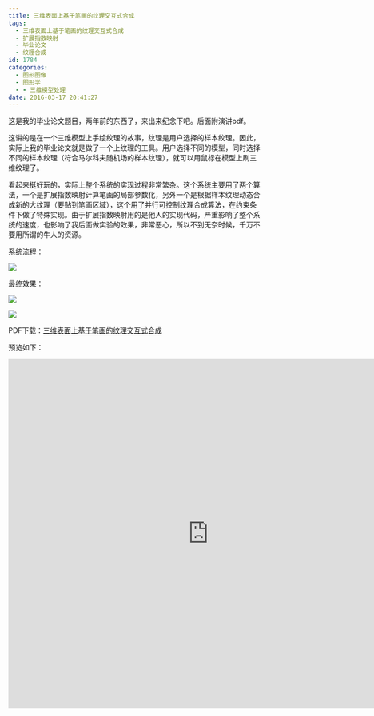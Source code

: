 ```yaml
---
title: 三维表面上基于笔画的纹理交互式合成
tags:
  - 三维表面上基于笔画的纹理交互式合成
  - 扩展指数映射
  - 毕业论文
  - 纹理合成
id: 1784
categories:
  - 图形图像
  - 图形学
  - - 三维模型处理
date: 2016-03-17 20:41:27
---
```


这是我的毕业论文题目，两年前的东西了，来出来纪念下吧。后面附演讲pdf。

这讲的是在一个三维模型上手绘纹理的故事，纹理是用户选择的样本纹理。因此，实际上我的毕业论文就是做了一个上纹理的工具。用户选择不同的模型，同时选择不同的样本纹理（符合马尔科夫随机场的样本纹理），就可以用鼠标在模型上刷三维纹理了。

看起来挺好玩的，实际上整个系统的实现过程非常繁杂。这个系统主要用了两个算法，一个是扩展指数映射计算笔画的局部参数化，另外一个是根据样本纹理动态合成新的大纹理（要贴到笔画区域），这个用了并行可控制纹理合成算法，在约束条件下做了特殊实现。由于扩展指数映射用的是他人的实现代码，严重影响了整个系统的速度，也影响了我后面做实验的效果，非常恶心，所以不到无奈时候，千万不要用所谓的牛人的资源。

系统流程：

![](https://c2.staticflickr.com/8/7736/27418072966_11479198e3_o.png)



最终效果：

[![](https://c2.staticflickr.com/8/7178/27380808391_b2dabb9474_o.png)](https://c2.staticflickr.com/8/7178/27380808391_b2dabb9474_o.png)

[![](https://c2.staticflickr.com/8/7678/26845040783_b243d6bff6_o.png)](https://c2.staticflickr.com/8/7678/26845040783_b243d6bff6_o.png)



PDF下载：[三维表面上基于笔画的纹理交互式合成](https://pan.baidu.com/s/1dDTrBIL)

预览如下：
<iframe src="https://onedrive.live.com/embed?cid=4330CD349D9ADD44&amp;resid=4330CD349D9ADD44%21366&amp;authkey=AIXNiZJrZHuLNX8&amp;em=2&amp;wdStartOn=1" width="800" height="700" frameborder="0" allowfullscreen="allowfullscreen"></iframe>